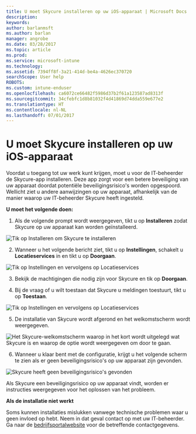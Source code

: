 ```yaml
---
title: U moet Skycure installeren op uw iOS-apparaat | Microsoft Docs
description: 
keywords: 
author: barlanmsft
ms.author: barlan
manager: angrobe
ms.date: 03/28/2017
ms.topic: article
ms.prod: 
ms.service: microsoft-intune
ms.technology: 
ms.assetid: 7394ff8f-3a21-414d-be4a-4626ec370720
searchScope: User help
ROBOTS: 
ms.custom: intune-enduser
ms.openlocfilehash: ca6072ce66482f5986d37b2f61a123587ad8313f
ms.sourcegitcommit: 34cfebfc1d8b81032f4d41869d74dda559e677e2
ms.translationtype: HT
ms.contentlocale: nl-NL
ms.lasthandoff: 07/01/2017
---
```

# <a name="you-need-to-install-skycure-on-your-ios-device"></a>U moet Skycure installeren op uw iOS-apparaat

Voordat u toegang tot uw werk kunt krijgen, moet u voor de IT-beheerder de Skycure-app installeren. Deze app zorgt voor een betere beveiliging van uw apparaat doordat potentiële beveiligingsrisico's worden opgespoord. Wellicht ziet u andere aanwijzingen op uw apparaat, afhankelijk van de manier waarop uw IT-beheerder Skycure heeft ingesteld.

**U moet het volgende doen:**

1.  Als de volgende prompt wordt weergegeven, tikt u op **Installeren** zodat Skycure op uw apparaat kan worden geïnstalleerd.

  ![Tik op Installeren om Skycure te installeren](./media/ios-mtd-install-app-request.png)

2. Wanneer u het volgende bericht ziet, tikt u op **Instellingen**, schakelt u **Locatieservices** in en tikt u op **Doorgaan**.

  ![Tik op Instellingen en vervolgens op Locatieservices](./media/ios-skycure-allow-location-services.png)

3. Bekijk de machtigingen die nodig zijn voor Skycure en tik op **Doorgaan**.

4. Bij de vraag of u wilt toestaan dat Skycure u meldingen toestuurt, tikt u op **Toestaan**.

  ![Tik op Instellingen en vervolgens op Locatieservices](./media/ios-skycure-allow-notifications.png)

5. De installatie van Skycure wordt afgerond en het welkomstscherm wordt weergegeven.

  ![Het Skycure-welkomstscherm waarop in het kort wordt uitgelegd wat Skycure is en waarop de optie wordt weergegeven om door te gaan.](./media/ios-skycure-welcome-screen.png)

6. Wanneer u klaar bent met de configuratie, krijgt u het volgende scherm te zien als er geen beveiligingsrisico's op uw apparaat zijn gevonden.

  ![Skycure heeft geen beveiligingsrisico's gevonden](./media/ios-skycure-no-threats-found.png)

Als Skycure een beveiligingsrisico op uw apparaat vindt, worden er instructies weergegeven voor het oplossen van het probleem.

**Als de installatie niet werkt**

Soms kunnen installaties mislukken vanwege technische problemen waar u geen invloed op hebt. Neem in dat geval contact op met uw IT-beheerder. Ga naar de [bedrijfsportalwebsite](http://portal.manage.microsoft.com) voor de betreffende contactgegevens.
